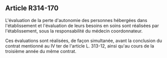 ## Article R314-170

L'évaluation de la perte d'autonomie des personnes hébergées dans l'établissement et l'évaluation de leurs
besoins en soins sont réalisées par l'établissement, sous la responsabilité du médecin coordonnateur.

Ces évaluations sont réalisées, de façon simultanée, avant la conclusion du contrat mentionné au IV ter de
l'article L. 313-12, ainsi qu'au cours de la troisième année du même contrat.

